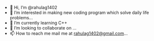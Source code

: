 - 👋 Hi, I’m @rahulag1402
- 👀 I’m interested in making new coding program which solve daily life problems...
- 🌱 I’m currently learning C++
- 💞️ I’m looking to collaborate on ...
- 📫 How to reach me mail me at rahulag1402@gmail.com...

<!---
rahulag1402/rahulag1402 is a ✨ special ✨ repository because its `README.md` (this file) appears on your GitHub profile.
You can click the Preview link to take a look at your changes.
--->
